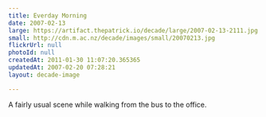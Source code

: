 ```yaml
---
title: Everday Morning
date: 2007-02-13
large: https://artifact.thepatrick.io/decade/large/2007-02-13-2111.jpg
small: http://cdn.m.ac.nz/decade/images/small/20070213.jpg
flickrUrl: null
photoId: null
createdAt: 2011-01-30 11:07:20.365365
updatedAt: 2007-02-20 07:28:21
layout: decade-image

---
```

A fairly usual scene while walking from the bus to the office.
